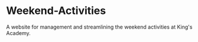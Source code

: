 # Weekend-Activities
A website for management and streamlining the weekend activities at King's Academy.
